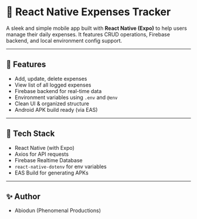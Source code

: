 # 💸 React Native Expenses Tracker

A sleek and simple mobile app built with **React Native (Expo)** to help users manage their daily expenses. It features CRUD operations, Firebase backend, and local environment config support.

---

## 📱 Features

- Add, update, delete expenses
- View list of all logged expenses
- Firebase backend for real-time data
- Environment variables using `.env` and `@env`
- Clean UI & organized structure
- Android APK build ready (via EAS)

---

## 🔧 Tech Stack

- React Native (with Expo)
- Axios for API requests
- Firebase Realtime Database
- `react-native-dotenv` for env variables
- EAS Build for generating APKs

---
## ✨ Author
- Abiodun (Phenomenal Productions)
